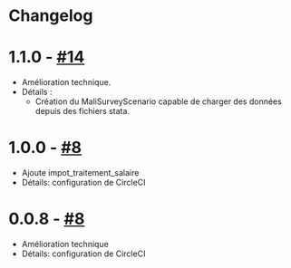 # Changelog

# 1.1.0 - [#14](https://github.com/openfisca/openfisca-mal/pull/14)

* Amélioration technique.
* Détails :
  - Création du MaliSurveyScenario capable de charger des données depuis des fichiers stata.

# 1.0.0 - [#8](https://github.com/openfisca/openfisca-mal/pull/8)

* Ajoute impot_traitement_salaire
* Détails: configuration de CircleCI


# 0.0.8 - [#8](https://github.com/openfisca/openfisca-mal/pull/8)

* Amélioration technique
* Détails: configuration de CircleCI
